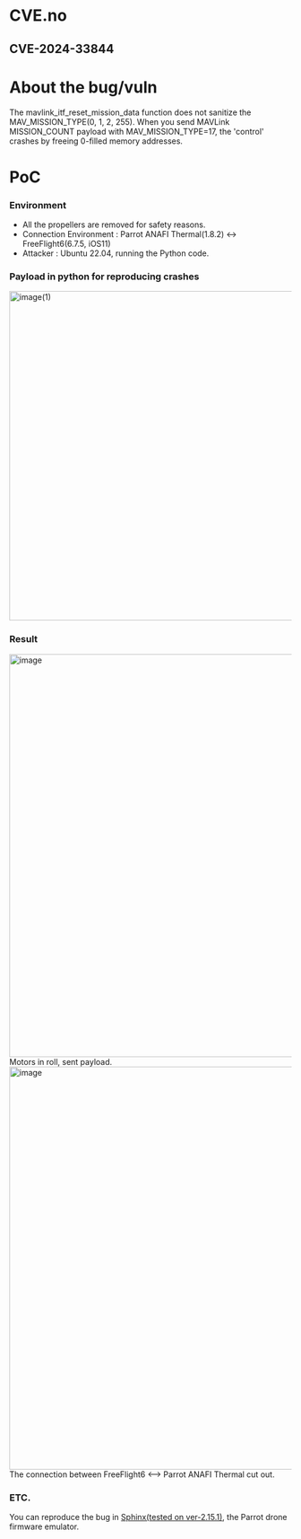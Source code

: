# CVE.no
## CVE-2024-33844

# About the bug/vuln
The mavlink_itf_reset_mission_data function does not sanitize the MAV_MISSION_TYPE(0, 1, 2, 255).
When you send MAVLink MISSION_COUNT payload with MAV_MISSION_TYPE=17, the 'control' crashes by freeing 0-filled memory addresses.


# PoC
### Environment
- All the propellers are removed for safety reasons.
- Connection Environment : Parrot ANAFI Thermal(1.8.2) <-> FreeFlight6(6.7.5, iOS11)
- Attacker : Ubuntu 22.04, running the Python code.


### Payload in python for reproducing crashes
<img width="587" alt="image(1)" src="https://github.com/Entropy1110/Bugs/assets/100339292/ba1ca0d1-7d99-448a-b691-ce2ee5404413">

### Result
<img width="718" alt="image" src="https://github.com/Entropy1110/Bugs/assets/100339292/e1648297-0dab-478c-a445-1b7d4bcbe242">
Motors in roll, sent payload.
<img width="718" alt="image" src="https://github.com/Entropy1110/Bugs/assets/100339292/b23bb8dd-587d-445b-a0a9-c552f8c65a64">
The connection between FreeFlight6 <--> Parrot ANAFI Thermal cut out.

### ETC.
You can reproduce the bug in [Sphinx(tested on ver-2.15.1)](https://developer.parrot.com/docs/sphinx/releasenotes.html#version-2-15-1), the Parrot drone firmware emulator.
